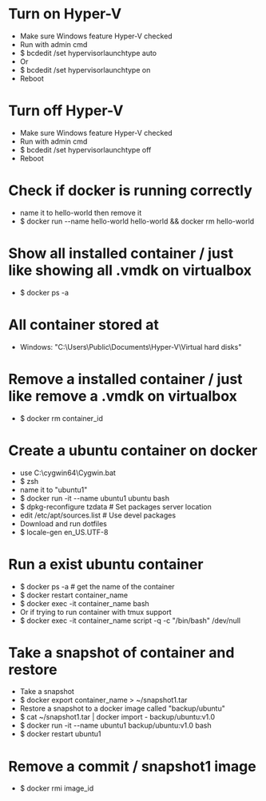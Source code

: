 Turn on Hyper-V
=====
* Make sure Windows feature Hyper-V checked
* Run with admin cmd
* $ bcdedit /set hypervisorlaunchtype auto
* Or
* $ bcdedit /set hypervisorlaunchtype on
* Reboot

Turn off Hyper-V 
=====
* Make sure Windows feature Hyper-V checked
* Run with admin cmd
* $ bcdedit /set hypervisorlaunchtype off
* Reboot

Check if docker is running correctly
=====
* name it to hello-world then remove it
* $ docker run --name hello-world hello-world && docker rm hello-world

Show all installed container / just like showing all .vmdk on virtualbox
=====
* $ docker ps -a

All container stored at
=====
* Windows: "C:\Users\Public\Documents\Hyper-V\Virtual hard disks"

Remove a installed container / just like remove a .vmdk on virtualbox
=====
* $ docker rm container_id

Create a ubuntu container on docker
=====
* use C:\cygwin64\Cygwin.bat
* $ zsh
* name it to "ubuntu1"
* $ docker run -it --name ubuntu1 ubuntu bash
* $ dpkg-reconfigure tzdata # Set packages server location
* edit /etc/apt/sources.list # Use devel packages
* Download and run dotfiles
* $ locale-gen en_US.UTF-8

Run a exist ubuntu container
=====
* $ docker ps -a # get the name of the container
* $ docker restart container_name
* $ docker exec -it container_name bash
* Or if trying to run container with tmux support
* $ docker exec -it container_name script -q -c "/bin/bash" /dev/null

Take a snapshot of container and restore
=====
* Take a snapshot
* $ docker export container_name > ~/snapshot1.tar
* Restore a snapshot to a docker image called "backup/ubuntu"
* $ cat ~/snapshot1.tar | docker import - backup/ubuntu:v1.0
* $ docker run -it --name ubuntu1 backup/ubuntu:v1.0 bash
* $ docker restart ubuntu1

Remove a commit / snapshot1 image
=====
* $ docker rmi image_id